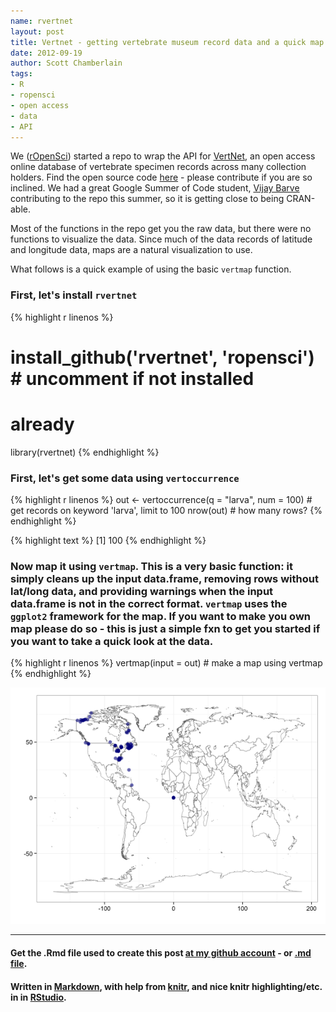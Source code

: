 ```yaml
---
name: rvertnet
layout: post
title: Vertnet - getting vertebrate museum record data and a quick map
date: 2012-09-19
author: Scott Chamberlain
tags: 
- R
- ropensci
- open access
- data
- API
---
```


We ([rOpenSci](http://ropensci.org/)) started a repo to wrap the API for [VertNet](http://vertnet.org/index.php), an open access online database of vertebrate specimen records across many collection holders. Find the open source code [here](https://github.com/ropensci/rvertnet) - please contribute if you are so inclined.  We had a great Google Summer of Code student, [Vijay Barve](http://vijaybarve.wordpress.com/) contributing to the repo this summer, so it is getting close to being CRAN-able. 

Most of the functions in the repo get you the raw data, but there were no functions to visualize the data.  Since much of the data records of latitude and longitude data, maps are a natural visualization to use.  

What follows is a quick example of using the basic `vertmap` function.

### First, let's install `rvertnet`

{% highlight r linenos %}
# install_github('rvertnet', 'ropensci') # uncomment if not installed
# already
library(rvertnet)
{% endhighlight %}


### First, let's get some data using `vertoccurrence`

{% highlight r linenos %}
out <- vertoccurrence(q = "larva", num = 100)  # get records on keyword 'larva', limit to 100
nrow(out)  # how many rows?
{% endhighlight %}



{% highlight text %}
[1] 100
{% endhighlight %}


### Now map it using `vertmap`.  This is a very basic function: it simply cleans up the input data.frame, removing rows without lat/long data, and providing warnings when the input data.frame is not in the correct format.  `vertmap` uses the `ggplot2` framework for the map.  If you want to make you own map please do so -  this is just a simple fxn to get you started if you want to take a quick look at the data. 

{% highlight r linenos %}
vertmap(input = out)  # make a map using vertmap
{% endhighlight %}

![center](/img/vertmap.png) 


*********
#### Get the .Rmd file used to create this post [at my github account](https://github.com/SChamberlain/schamberlain.github.com/tree/master/_drafts/2012-09-19-rvertnet.Rmd) - or [.md file](https://github.com/SChamberlain/schamberlain.github.com/tree/master/_posts/2012-09-19-rvertnet.md).

#### Written in [Markdown](http://daringfireball.net/projects/markdown/), with help from [knitr](http://yihui.name/knitr/), and nice knitr highlighting/etc. in in [RStudio](http://rstudio.org/).
